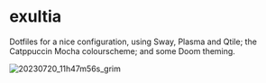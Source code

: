 # exultia

Dotfiles for a nice configuration, using Sway, Plasma and Qtile; the Catppuccin Mocha colourscheme; and some Doom theming.

![20230720_11h47m56s_grim](https://github.com/doomslayer-0/exultia/assets/121584975/2f31322a-71af-4e4b-bd5a-f1e37a696b0b)
